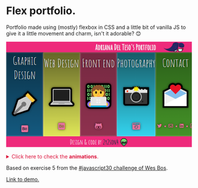 # Flex portfolio.

Portfolio made using (mostly) flexbox in CSS and a little bit of vanilla JS to give it a little movement and charm, isn't it adorable? 😊

<p align="left">
<img src="./img/meta.png">
</p>

<p>
<details>
<summary style="color:crimson">Click here to check the <strong>animations</strong>.</summary>
<p align="left">
<img src="./img/layout.gif">
</p>
</details>
</p>

Based on exercise 5 from the [#javascript30 challenge of Wes Bos](https://javascript30.com/).

[Link to demo.](https://2y2son4.github.io/flex-portfolio/)
